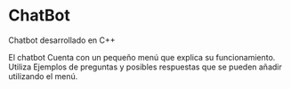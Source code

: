 # ChatBot
Chatbot desarrollado en C++

El chatbot Cuenta con un pequeño menú que explica su funcionamiento. Utiliza Ejemplos de preguntas y posibles respuestas que se pueden añadir utilizando el menú. 

